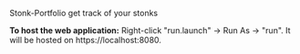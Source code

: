Stonk-Portfolio
get track of your stonks

**To host the web application:**
Right-click "run.launch" -> Run As -> "run". It will be hosted on https://localhost:8080.

